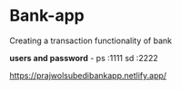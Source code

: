 # Bank-app
Creating a transaction functionality of bank

**users and password** -
ps :1111
sd :2222

https://prajwolsubedibankapp.netlify.app/


